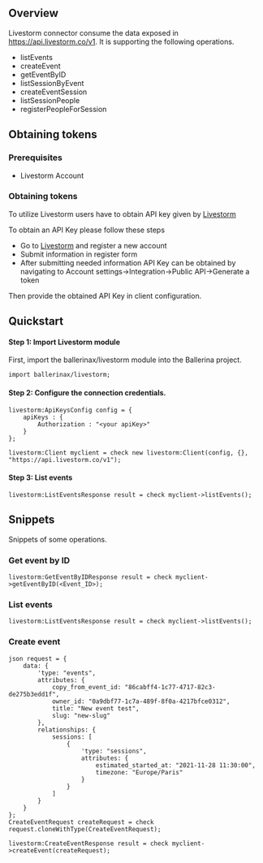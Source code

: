 ## Overview

Livestorm connector consume the data exposed in https://api.livestorm.co/v1. It is supporting the following operations.

- listEvents
- createEvent
- getEventByID
- listSessionByEvent
- createEventSession
- listSessionPeople
- registerPeopleForSession

## Obtaining tokens

### Prerequisites

- Livestorm Account

### Obtaining tokens

To utilize Livestorm users have to obtain API key given by [Livestorm](https://app.livestorm.co/#/signup)

To obtain an API Key please follow these steps
   * Go to [Livestorm](https://app.livestorm.co/#/signup) and register a new account
   * Submit information in register form
   * After submitting needed information API Key can be obtained by navigating to Account settings->Integration->Public API->Generate a token

Then provide the obtained API Key in client configuration.

## Quickstart

#### Step 1: Import Livestorm module
First, import the ballerinax/livestorm module into the Ballerina project.

```ballerina
import ballerinax/livestorm;
```
#### Step 2: Configure the connection credentials.
```ballerina
livestorm:ApiKeysConfig config = {
    apiKeys : {
        Authorization : "<your apiKey>"
    }
};

livestorm:Client myclient = check new livestorm:Client(config, {}, "https://api.livestorm.co/v1");
```
#### Step 3: List events
```ballerina
livestorm:ListEventsResponse result = check myclient->listEvents();
```

## Snippets
Snippets of some operations.

### Get event by ID
```ballerina
livestorm:GetEventByIDResponse result = check myclient->getEventByID(<Event_ID>);
```
### List events
```ballerina
livestorm:ListEventsResponse result = check myclient->listEvents();
```
### Create event
```ballerina
json request = {
    data: {
        'type: "events",
        attributes: {
            copy_from_event_id: "86cabff4-1c77-4717-82c3-de275b3edd1f",
            owner_id: "0a9dbf77-1c7a-489f-8f0a-4217bfce0312",
            title: "New event test",
            slug: "new-slug"
        },
        relationships: {
            sessions: [
                {
                    'type: "sessions",
                    attributes: {
                        estimated_started_at: "2021-11-28 11:30:00",
                        timezone: "Europe/Paris"
                    }
                }
            ]
        }
    }
};
CreateEventRequest createRequest = check request.cloneWithType(CreateEventRequest);

livestorm:CreateEventResponse result = check myclient->createEvent(createRequest);
```
